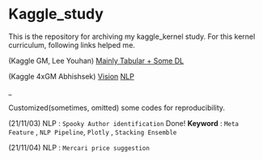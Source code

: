 # Kaggle_study
This is the repository for archiving my kaggle_kernel study.
For this kernel curriculum, following links helped me.

(Kaggle GM, Lee Youhan)
[Mainly Tabular + Some DL](https://kaggle-kr.tistory.com/32)

(Kaggle 4xGM Abhishsek)
[Vision](https://www.youtube.com/watch?v=1-myowrUhok)
[NLP](https://www.youtube.com/watch?v=-nH4OSyjwSI)

_

Customized(sometimes, omitted) some codes for reproducibility.


(21/11/03) NLP : `Spooky Author identification` Done!
**Keyword** : `Meta Feature` , `NLP Pipeline`, `Plotly` , `Stacking Ensemble`

(21/11/04) NLP : `Mercari price suggestion` 
